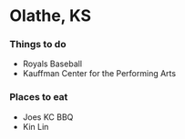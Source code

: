 # Olathe, KS

### Things to do
- Royals Baseball
- Kauffman Center for the Performing Arts

### Places to eat
- Joes KC BBQ
- Kin Lin
